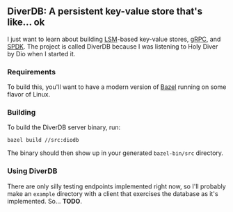 DiverDB: A persistent key-value store that's like... ok
-----------------------------------------------------
I just want to learn about building [LSM](https://en.wikipedia.org/wiki/Log-structured_merge-tree)-based key-value stores, [gRPC](https://grpc.io/), and [SPDK](https://spdk.io/). The project is called DiverDB because I was listening to Holy Diver by Dio when I started it.

### Requirements
To build this, you'll want to have a modern version of [Bazel](https://docs.bazel.build/versions/master/install.html) running on some flavor of Linux.

### Building
To build the DiverDB server binary, run:
```
bazel build //src:diodb
```
The binary should then show up in your generated `bazel-bin/src` directory.

### Using DiverDB
There are only silly testing endpoints implemented right now, so I'll probably make an `example` directory with a client that exercises the database as it's implemented. So... **TODO**.
